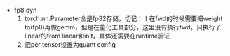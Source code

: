 * fp8 dyn
    1. torch.nn.Parameter全是fp32存储，切记！！在fwd的时候需要把weight to(fp8)再做gemm，但是在量化工具部分，这里没有执行fwd，只执行了linear的from linear和init，具体还需要在runtime验证
    2. 把per tensor设置为quant config